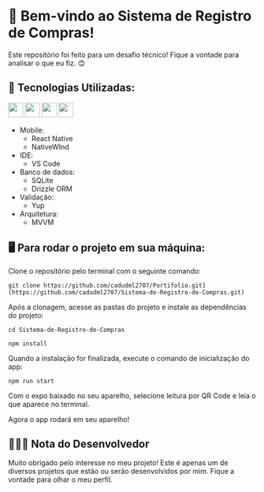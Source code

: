 # 🛒 Bem-vindo ao Sistema de Registro de Compras! 

Este repositório foi feito para um desafio técnico! Fique a vontade para analisar o que eu fiz. 😊

## 🤖 Tecnologias Utilizadas:

<img width="30" src="https://cdn.jsdelivr.net/gh/devicons/devicon@latest/icons/react/react-original.svg" /> <img width="30" src="https://cdn.jsdelivr.net/gh/devicons/devicon@latest/icons/typescript/typescript-original.svg" /> <img width="30" src="https://cdn.jsdelivr.net/gh/devicons/devicon@latest/icons/vscode/vscode-original.svg" /> <img width="30" src="https://cdn.jsdelivr.net/gh/devicons/devicon@latest/icons/git/git-original.svg" />

* Mobile:
  * React Native
  * NativeWInd
* IDE:
  * VS Code
* Banco de dados:
  * SQLite
  * Drizzle ORM
* Validação:
  * Yup
* Arquitetura:
  * MVVM

## 🖥️ Para rodar o projeto em sua máquina:

Clone o repositório pelo terminal com o seguinte comando: 

```
git clone https://github.com/cadudml2707/Portifolio.git](https://github.com/cadudml2707/Sistema-de-Registro-de-Compras.git)
```

Após a clonagem, acesse as pastas do projeto e instale as dependências do projeto:

```
cd Sistema-de-Registro-de-Compras
```
```
npm install
```

Quando a instalação for finalizada, execute o comando de inicialização do app:

```
npm run start
```
Com o expo baixado no seu aparelho, selecione leitura por QR Code e leia o que aparece no terminal.

Agora o app rodará em seu aparelho! 

## 👨🏻‍💻 Nota do Desenvolvedor

Muito obrigado pelo interesse no meu projeto! Este é apenas um de diversos projetos que estão ou serão desenvolvidos por mim. Fique a vontade para olhar o meu perfil.
